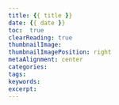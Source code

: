 ```yaml
---
title: {{ title }}
date: {{ date }}
toc:  true
clearReading: true
thumbnailImage:
thumbnailImagePosition: right
metaAlignment: center
categories: 
tags:
keywords:
excerpt:
---
```



